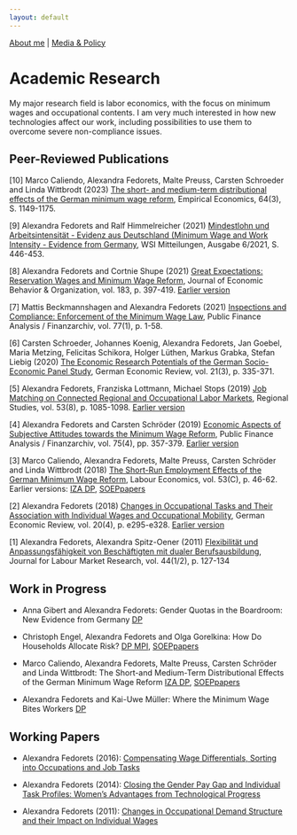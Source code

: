 ```yaml
---
layout: default
---
```

[About me](./) | [Media & Policy](./mediapolicy.md)   

# Academic Research
My major research field is labor economics, with the focus on minimum wages and occupational contents. I am very much interested in how new technologies affect our work, including possibilities to use them to overcome severe non-compliance issues.

## Peer-Reviewed Publications
[10] Marco Caliendo, Alexandra Fedorets, Malte Preuss, Carsten Schroeder and Linda Wittbrodt (2023) [The short- and medium-term distributional effects of the German minimum wage reform](https://link.springer.com/article/10.1007/s00181-022-02288-4), Empirical Economics, 64(3), S. 1149-1175.

[9] Alexandra Fedorets and Ralf Himmelreicher (2021) [Mindestlohn und Arbeitsintensität - Evidenz aus Deutschland (Minimum Wage and Work Intensity - Evidence from Germany](https://www.wsi.de/de/wsi-mitteilungen-mindestlohn-arbeitsintensitaet-evidenz-aus-deutschland-36762.htm), WSI Mitteilungen, Ausgabe 6/2021, S. 446-453.

[8] Alexandra Fedorets and Cortnie Shupe (2021) [Great Expectations: Reservation Wages and Minimum Wage Reform](https://www.sciencedirect.com/science/article/abs/pii/S0167268121000172), Journal of Economic Behavior & Organization, vol. 183, p. 397-419. [Earlier version](http://www.diw.de/sixcms/detail.php?id=diw_01.c.584192.de)

[7] Mattis Beckmannshagen and Alexandra Fedorets (2021) [Inspections and Compliance: Enforcement of the Minimum Wage Law](https://www.mohrsiebeck.com/artikel/inspections-and-compliance-enforcement-of-the-minimum-wage-law-101628fa-2021-0001?no_cache=1), Public Finance Analysis / Finanzarchiv, vol. 77(1), p. 1-58.

[6] Carsten Schroeder, Johannes Koenig, Alexandra Fedorets, Jan Goebel, Maria Metzing, Felicitas Schikora, Holger Lüthen, Markus Grabka, Stefan Liebig (2020) [The Economic Research Potentials of the German Socio-Economic Panel Study](https://www.degruyter.com/view/journals/ger/21/3/article-p335.xml), German Economic Review, vol. 21(3), p. 335-371.

[5] Alexandra Fedorets, Franziska Lottmann, Michael Stops (2019) [Job Matching on Connected Regional and Occupational Labor Markets](https://www.tandfonline.com/doi/full/10.1080/00343404.2018.1558440), Regional Studies, vol. 53(8), p. 1085-1098. [Earlier version](http://doku.iab.de/discussionpapers/2017/dp3517.pdf)

[4] Alexandra Fedorets and Carsten Schröder (2019) [Economic Aspects of Subjective Attitudes towards the Minimum Wage Reform](https://www.mohrsiebeck.com/en/article/economic-aspects-of-subjective-attitudes-towards-the-german-minimum-wage-reform-101628fa-2019-0005), Public Finance Analysis / Finanzarchiv, vol. 75(4), pp. 357-379. [Earlier version](http://www.diw.de/documents/publikationen/73/diw_01.c.575537.de/diw_sp0949.pdf)

[3] Marco Caliendo, Alexandra Fedorets, Malte Preuss, Carsten Schröder and Linda Wittbrodt (2018) [The Short-Run Employment Effects of the German Minimum Wage Reform](https://www.sciencedirect.com/science/article/pii/S0927537118300769), Labour Economics, vol. 53(C), p. 46-62. Earlier versions: [IZA DP](http://ftp.iza.org/dp11190.pdf), [SOEPpapers](http://www.diw.de/documents/publikationen/73/diw_01.c.575542.de/diw_sp0950.pdf)

[2] Alexandra Fedorets (2018) [Changes in Occupational Tasks and Their Association with Individual Wages and Occupational Mobility](http://dx.doi.org/10.1111/geer.12166), German Economic Review, vol. 20(4), p. e295-e328. [Earlier version](http://sfb649.wiwi.hu-berlin.de/papers/pdf/SFB649DP2011-074.pdf)

[1] Alexandra Fedorets, Alexandra Spitz-Oener (2011) [Flexibilität und Anpassungsfähigkeit von Beschäftigten mit dualer Berufsausbildung](http://doku.iab.de/zaf/2011/2011_1-2_zaf_fedorets_spitz-oener.pdf), Journal for Labour Market Research, vol. 44(1/2), p. 127-134



## Work in Progress

* Anna Gibert and Alexandra Fedorets: Gender Quotas in the Boardroom: New Evidence from Germany [DP](https://www.diw.de/documents/publikationen/73/diw_01.c.669197.de/dp1810.pdf)

* Christoph Engel, Alexandra Fedorets and Olga Gorelkina: How Do Households Allocate Risk? [DP MPI](http://www.coll.mpg.de/pdf_dat/2018_14online.pdf), [SOEPpapers](http://www.diw.de/documents/publikationen/73/diw_01.c.611690.de/diw_sp1000.pdf)

* Marco Caliendo, Alexandra Fedorets, Malte Preuss, Carsten Schröder and Linda Wittbrodt: The Short-and Medium-Term Distributional Effects of the German Minimum Wage Reform [IZA DP](http://ftp.iza.org/dp11246.pdf), [SOEPpapers](http://www.diw.de/documents/publikationen/73/diw_01.c.575535.de/diw_sp0948.pdf)

* Alexandra Fedorets and Kai-Uwe Müller: Where the Minimum Wage Bites Workers [DP](https://www.econstor.eu/bitstream/10419/168289/1/VfS-2017-pid-3590.pdf) 

## Working Papers

* Alexandra Fedorets (2016): [Compensating Wage Differentials, Sorting into Occupations and Job Tasks](https://www.econstor.eu/bitstream/10419/145868/1/VfS_2016_pid_6974.pdf)

* Alexandra Fedorets (2014): [Closing the Gender Pay Gap and Individual Task Profiles: Women’s Advantages from Technological Progress](https://www.econstor.eu/bitstream/10419/100362/1/VfS_2014_pid_31.pdf)

* Alexandra Fedorets (2011): [Changes in Occupational Demand Structure and their Impact on Individual Wages](http://sfb649.wiwi.hu-berlin.de/papers/pdf/SFB649DP2011-075.pdf)
